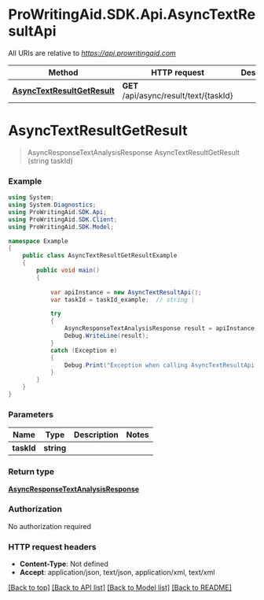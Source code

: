 # ProWritingAid.SDK.Api.AsyncTextResultApi

All URIs are relative to *https://api.prowritingaid.com*

Method | HTTP request | Description
------------- | ------------- | -------------
[**AsyncTextResultGetResult**](AsyncTextResultApi.md#asynctextresultgetresult) | **GET** /api/async/result/text/{taskId} | 


<a name="asynctextresultgetresult"></a>
# **AsyncTextResultGetResult**
> AsyncResponseTextAnalysisResponse AsyncTextResultGetResult (string taskId)



### Example
```csharp
using System;
using System.Diagnostics;
using ProWritingAid.SDK.Api;
using ProWritingAid.SDK.Client;
using ProWritingAid.SDK.Model;

namespace Example
{
    public class AsyncTextResultGetResultExample
    {
        public void main()
        {
            
            var apiInstance = new AsyncTextResultApi();
            var taskId = taskId_example;  // string | 

            try
            {
                AsyncResponseTextAnalysisResponse result = apiInstance.AsyncTextResultGetResult(taskId);
                Debug.WriteLine(result);
            }
            catch (Exception e)
            {
                Debug.Print("Exception when calling AsyncTextResultApi.AsyncTextResultGetResult: " + e.Message );
            }
        }
    }
}
```

### Parameters

Name | Type | Description  | Notes
------------- | ------------- | ------------- | -------------
 **taskId** | **string**|  | 

### Return type

[**AsyncResponseTextAnalysisResponse**](AsyncResponseTextAnalysisResponse.md)

### Authorization

No authorization required

### HTTP request headers

 - **Content-Type**: Not defined
 - **Accept**: application/json, text/json, application/xml, text/xml

[[Back to top]](#) [[Back to API list]](../README.md#documentation-for-api-endpoints) [[Back to Model list]](../README.md#documentation-for-models) [[Back to README]](../README.md)

